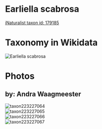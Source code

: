 
Earliella scabrosa
==================
  
[iNaturalist taxon id: 179185](https://www.inaturalist.org/taxa/179185)
# Taxonomy in Wikidata
  
![Earliella scabrosa](../wikidata_schemas/Earliella_scabrosa.gv.png)
# Photos

## by: Andra Waagmeester
  
![taxon223227064](https://inaturalist-open-data.s3.amazonaws.com/photos/239219564/medium.jpeg)  
![taxon223227065](https://inaturalist-open-data.s3.amazonaws.com/photos/239219360/medium.jpeg)  
![taxon223227066](https://inaturalist-open-data.s3.amazonaws.com/photos/239219896/medium.jpeg)  
![taxon223227067](https://inaturalist-open-data.s3.amazonaws.com/photos/239219104/medium.jpeg)